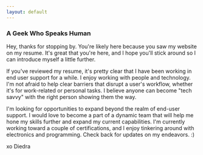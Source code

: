 ```yaml
---
layout: default
---
```



### A Geek Who Speaks Human

Hey, thanks for stopping by. You're likely here because you saw my website on my resume. It's great that you're here, and I hope you'll stick around so I can introduce myself a little further.

If you've reviewed my resume, it's pretty clear that I have been working in end user support for a while. I enjoy working with people and technology. I'm not afraid to help clear barriers that disrupt a user's workflow, whether it's for work-related or personal tasks. I believe anyone can become "tech savvy" with the right person showing them the way.

I'm looking for opportunities to expand beyond the realm of end-user support. I would love to become a part of a dynamic team that will help me hone my skills further and expand my current capabilities. I'm currently working toward a couple of certifications, and I enjoy tinkering around with electronics and programming. Check back for updates on my endeavors. :)


 xo Diedra
 
 <link rel="stylesheet"
      href="https://fonts.googleapis.com/css?family=Font+Name">
